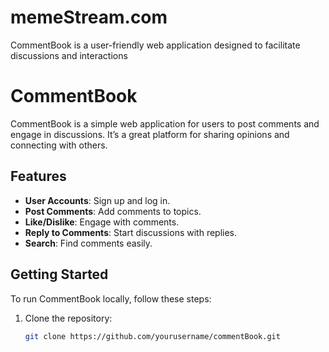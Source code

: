# memeStream.com
CommentBook is a user-friendly web application designed to facilitate discussions and interactions
# CommentBook

CommentBook is a simple web application for users to post comments and engage in discussions. It’s a great platform for sharing opinions and connecting with others.

## Features

- **User Accounts**: Sign up and log in.
- **Post Comments**: Add comments to topics.
- **Like/Dislike**: Engage with comments.
- **Reply to Comments**: Start discussions with replies.
- **Search**: Find comments easily.

## Getting Started

To run CommentBook locally, follow these steps:

1. Clone the repository:

   ```bash
   git clone https://github.com/yourusername/commentBook.git
